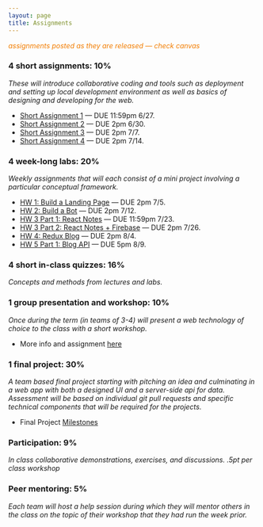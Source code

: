 ```yaml
---
layout: page
title: Assignments
---
```


<span style="color: #F27D00">*assignments posted as they are released — check canvas*</span>


### 4 short assignments: 10%
*These will introduce collaborative coding and tools such as deployment and setting up local development environment as well as basics of designing and developing for the web.*

* [Short Assignment 1](sa1/) — DUE 11:59pm 6/27.
* [Short Assignment 2](sa2/) — DUE 2pm 6/30.
* [Short Assignment 3](sa3/) — DUE 2pm 7/7.
* [Short Assignment 4](sa4/) — DUE 2pm 7/14.

### 4 week-long labs:  20%
*Weekly assignments that will each consist of a mini project involving a particular conceptual framework.*

* [HW 1: Build a Landing Page](hw1/) — DUE 2pm 7/5.
* [HW 2: Build a Bot](hw2/) — DUE 2pm 7/12.
* [HW 3 Part 1: React Notes](hw3p1/) — DUE 11:59pm 7/23.
* [HW 3 Part 2: React Notes + Firebase](hw3p2/) — DUE 2pm 7/26.
* [HW 4: Redux Blog](hw4p1/) — DUE 2pm 8/4.
* [HW 5 Part 1: Blog API](hw5p1/) — DUE 5pm 8/9.



### 4 short in-class quizzes:  16%
*Concepts and methods from lectures and labs.*

### 1 group presentation and workshop: 10%
*Once during the term (in teams of 3-4) will present a web technology of choice to the class with a short workshop.*

* More info and assignment [here](../workshops)


### 1 final project:  30%
*A team based final project starting with pitching an idea and culminating in a web app with both a designed UI and a server-side api for data.  Assessment will be based on individual git pull requests and specific technical components that will be required for the projects.*

* Final Project [Milestones](project_milestones)

### Participation:  9%
*In class collaborative demonstrations, exercises, and discussions. .5pt per class workshop*

### Peer mentoring: 5%
*Each team will host a help session during which they will mentor others in the class on the topic of their workshop that they had run the week prior.*
